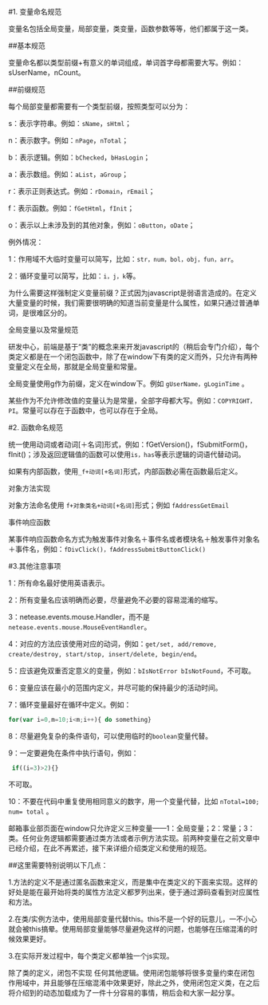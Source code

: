 #1. 变量命名规范

变量名包括全局变量，局部变量，类变量，函数参数等等，他们都属于这一类。

##基本规范

变量命名都以类型前缀+有意义的单词组成，单词首字母都需要大写。例如：sUserName，nCount。

##前缀规范

每个局部变量都需要有一个类型前缀，按照类型可以分为：

s：表示字符串。例如：```sName```，```sHtml```；

n：表示数字。例如：```nPage```，```nTotal```；

b：表示逻辑。例如：```bChecked```，```bHasLogin```；

a：表示数组。例如：```aList```，```aGroup```；

r：表示正则表达式。例如：```rDomain```，```rEmail```；

f：表示函数。例如：```fGetHtml```，```fInit```；

o：表示以上未涉及到的其他对象，例如：```oButton```，```oDate```；

例外情况：

1：作用域不大临时变量可以简写，比如：```str，num，bol，obj，fun，arr```。

2：循环变量可以简写，比如：```i，j，k```等。

为什么需要这样强制定义变量前缀？正式因为javascript是弱语言造成的。在定义大量变量的时候，我们需要很明确的知道当前变量是什么属性，如果只通过普通单词，是很难区分的。

全局变量以及常量规范

研发中心，前端是基于“类”的概念来来开发javascript的（稍后会专门介绍），每个类定义都是在一个闭包函数中，除了在window下有类的定义而外，只允许有两种变量定义在全局，那就是全局变量和常量。

全局变量使用g作为前缀，定义在window下。例如 ```gUserName，gLoginTime``` 。

某些作为不允许修改值的变量认为是常量，全部字母都大写。例如：```COPYRIGHT，PI```。常量可以存在于函数中，也可以存在于全局。

#2. 函数命名规范

统一使用动词或者动词[＋名词]形式，例如：fGetVersion()，fSubmitForm()，fInit()；涉及返回逻辑值的函数可以使用```is，has```等表示逻辑的词语代替动词。

如果有内部函数，使用```_f+动词[+名词]```形式，内部函数必需在函数最后定义。

对象方法实现

对象方法命名使用 ```f+对象类名+动词[+名词]```形式；例如 ```fAddressGetEmail```

事件响应函数

某事件响应函数命名方式为触发事件对象名＋事件名或者模块名＋触发事件对象名＋事件名，例如：```fDivClick()，fAddressSubmitButtonClick()```

#3.其他注意事项

1：所有命名最好使用英语表示。

2：所有变量名应该明确而必要，尽量避免不必要的容易混淆的缩写。

3：netease.events.mouse.Handler，而不是 ```netease.events.mouse.MouseEventHandler```。

4：对应的方法应该使用对应的动词，例如：```get/set, add/remove, create/destroy, start/stop, insert/delete, begin/end```。

5：应该避免双重否定意义的变量，例如：```bIsNotError bIsNotFound```，不可取。

6：变量应该在最小的范围内定义，并尽可能的保持最少的活动时间。

7：循环变量最好在循环中定义。例如：

```javascript
for(var i=0,m=10;i<m;i++){ do something} 
``` 

8：尽量避免复杂的条件语句，可以使用临时的```boolean```变量代替。

9：一定要避免在条件中执行语句，例如：
```javascript
 if((i=3)>2){} 
 ``` 
 不可取。

10：不要在代码中重复使用相同意义的数字，用一个变量代替，比如 ```nTotal=100; num= total``` 。

邮箱事业部页面在window只允许定义三种变量——1：全局变量；2：常量；3：类。任何业务逻辑都需要通过类方法或者示例方法实现。前两种变量在之前文章中已经介绍，在此不再累述，接下来详细介绍类定义和使用的规范。

##这里需要特别说明以下几点：

1.方法的定义不是通过匿名函数来定义，而是集中在类定义的下面来实现。这样的好处是能在最开始将类的属性方法定义都罗列出来，便于通过源码查看到对应属性和方法。

2.在类/实例方法中，使用局部变量代替this。this不是一个好的玩意儿，一不小心就会被this搞晕。使用局部变量能够尽量避免这样的问题，也能够在压缩混淆的时候效果更好。

3.在实际开发过程中，每个类定义都单独一个js实现。

除了类的定义，闭包不实现 任何其他逻辑。使用闭包能够将很多变量约束在闭包作用域中，并且能够在压缩混淆中效果更好，除此之外，使用闭包定义类，在之后将介绍到的动态加载成为了一件十分容易的事情，稍后会和大家一起分享。
